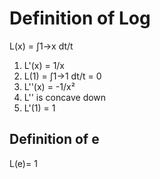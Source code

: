 # Definition of Log

L(x) = ∫1->x dt/t  
1. L'(x) = 1/x
1. L(1) = ∫1->1 dt/t = 0
1. L''(x) = -1/x²
1. L'' is concave down
1. L'(1) = 1

## Definition of e

L(e)= 1
